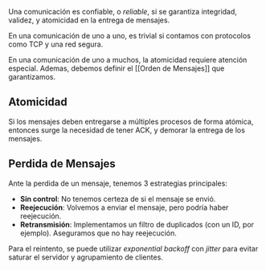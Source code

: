 Una comunicación es confiable, o *reliable*, si se garantiza integridad, validez, y atomicidad en la entrega de mensajes.

En una comunicación de uno a uno, es trivial si contamos con protocolos como TCP y una red segura.

En una comunicación de uno a muchos, la atomicidad requiere atención especial. Ademas, debemos definir el [[Orden de Mensajes]] que garantizamos.

## Atomicidad

Si los mensajes deben entregarse a múltiples procesos de forma atómica, entonces surge la necesidad de tener ACK, y demorar la entrega de los mensajes.

## Perdida de Mensajes

Ante la perdida de un mensaje, tenemos 3 estrategias principales:

- **Sin control**: No tenemos certeza de si el mensaje se envió.
- **Reejecución**: Volvemos a enviar el mensaje, pero podría haber reejecución.
- **Retransmisión**: Implementamos un filtro de duplicados (con un ID, por ejemplo). Aseguramos que no hay reejecución.

Para el reintento, se puede utilizar *exponential backoff* con *jitter* para evitar saturar el servidor y agrupamiento de clientes.
